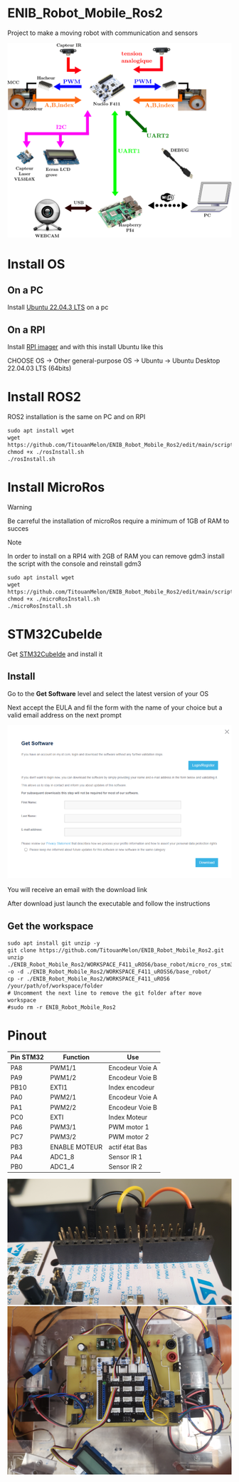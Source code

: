 # ENIB_Robot_Mobile_Ros2

Project to make a moving robot with communication and sensors

![robot sheme](./img/robotScheme.png)

# Install OS

## On a PC
  Install <a href="https://ubuntu.com/download/desktop" >Ubuntu 22.04.3 LTS</a> on a pc
## On a RPI
Install <a href="https://www.raspberrypi.com/software/">RPI imager</a> and with this install Ubuntu like this

CHOOSE OS -> Other general-purpose OS -> Ubuntu -> Ubuntu Desktop 22.04.03 LTS (64bits)

# Install ROS2

ROS2 installation is the same on PC and on RPI

```
sudo apt install wget
wget https://github.com/TitouanMelon/ENIB_Robot_Mobile_Ros2/edit/main/script/rosInstall.sh
chmod +x ./rosInstall.sh
./rosInstall.sh
```

# Install MicroRos

>[!WARNING]
>Be carreful the installation of microRos require a minimum of 1GB of RAM to succes

>[!NOTE]
>In order to install on a RPI4 with 2GB of RAM you can remove gdm3 install the script with the console and reinstall gdm3

```
sudo apt install wget
wget https://github.com/TitouanMelon/ENIB_Robot_Mobile_Ros2/edit/main/script/microRosInstall.sh
chmod +x ./microRosInstall.sh
./microRosInstall.sh
```
# STM32CubeIde

Get <a href="https://www.st.com/en/development-tools/stm32cubeide.html">STM32CubeIde</a> and install it 

## Install

Go to the **Get Software** level and select the latest version of your OS

Next accept the EULA and fil the form with the name of your choice but a valid email address on the next prompt

![STM32 prompt](./img/stm32.PNG)

You will receive an email with the download link

After download just launch the executable and follow the instructions

## Get the workspace

```
sudo apt install git unzip -y
git clone https://github.com/TitouanMelon/ENIB_Robot_Mobile_Ros2.git
unzip ./ENIB_Robot_Mobile_Ros2/WORKSPACE_F411_uROS6/base_robot/micro_ros_stm32cubemx_utils.zip -o -d ./ENIB_Robot_Mobile_Ros2/WORKSPACE_F411_uROSS6/base_robot/
cp -r ./ENIB_Robot_Mobile_Ros2/WORKSPACE_F411_uROS6 /your/path/of/workspace/folder
# Uncomment the next line to remove the git folder after move workspace
#sudo rm -r ENIB_Robot_Mobile_Ros2
```

# Pinout

| Pin STM32 | Function      | Use             |
|---------- | ------------- | --------------- |
|PA8        | PWM1/1        | Encodeur Voie A |
|PA9        | PWM1/2        | Encodeur Voie B |
|PB10       | EXTI1         | Index encodeur  |
|PA0        | PWM2/1        | Encodeur Voie A |
|PA1        | PWM2/2        | Encodeur Voie B |
|PC0        | EXTI          | Index Moteur    |
|PA6        | PWM3/1        | PWM motor 1     |
|PC7        | PWM3/2        | PWM motor 2     |
|PB3        | ENABLE MOTEUR | actif état Bas  |
|PA4        | ADC1_8        | Sensor IR 1     |
|PB0        | ADC1_4        | Sensor IR 2     |


![STM32 prompt](./img/UART1_STM32.jpg)
![STM32 prompt](./img/Shield_Ard.jpg)
